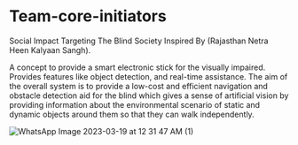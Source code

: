 # Team-core-initiators
Social Impact Targeting The Blind Society Inspired By (Rajasthan Netra Heen Kalyaan Sangh).

A concept to provide a smart electronic stick for the visually impaired. Provides features like object detection, and real-time assistance.
The aim of the overall system is to provide a low-cost and efficient navigation and obstacle detection aid for the blind which gives a sense of artificial vision by providing information about the environmental scenario of static and dynamic objects around them so that they can walk independently.

![WhatsApp Image 2023-03-19 at 12 31 47 AM (1)](https://user-images.githubusercontent.com/83450219/226425043-bc91a420-af1a-4d30-b819-cd4a97e822bf.jpeg)

